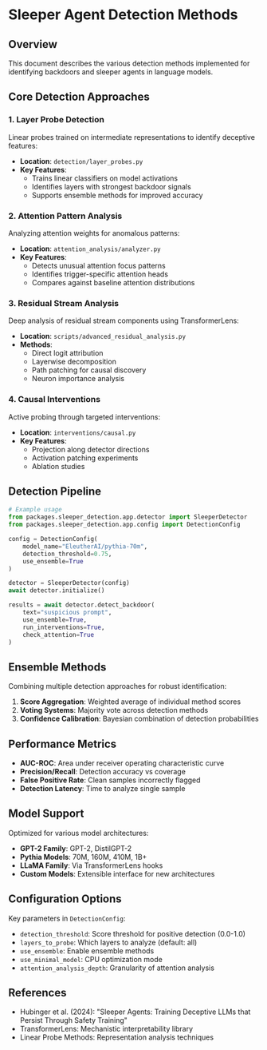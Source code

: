 # Sleeper Agent Detection Methods

## Overview

This document describes the various detection methods implemented for identifying backdoors and sleeper agents in language models.

## Core Detection Approaches

### 1. Layer Probe Detection

Linear probes trained on intermediate representations to identify deceptive features:

- **Location**: `detection/layer_probes.py`
- **Key Features**:
  - Trains linear classifiers on model activations
  - Identifies layers with strongest backdoor signals
  - Supports ensemble methods for improved accuracy

### 2. Attention Pattern Analysis

Analyzing attention weights for anomalous patterns:

- **Location**: `attention_analysis/analyzer.py`
- **Key Features**:
  - Detects unusual attention focus patterns
  - Identifies trigger-specific attention heads
  - Compares against baseline attention distributions

### 3. Residual Stream Analysis

Deep analysis of residual stream components using TransformerLens:

- **Location**: `scripts/advanced_residual_analysis.py`
- **Methods**:
  - Direct logit attribution
  - Layerwise decomposition
  - Path patching for causal discovery
  - Neuron importance analysis

### 4. Causal Interventions

Active probing through targeted interventions:

- **Location**: `interventions/causal.py`
- **Key Features**:
  - Projection along detector directions
  - Activation patching experiments
  - Ablation studies

## Detection Pipeline

```python
# Example usage
from packages.sleeper_detection.app.detector import SleeperDetector
from packages.sleeper_detection.app.config import DetectionConfig

config = DetectionConfig(
    model_name="EleutherAI/pythia-70m",
    detection_threshold=0.75,
    use_ensemble=True
)

detector = SleeperDetector(config)
await detector.initialize()

results = await detector.detect_backdoor(
    text="suspicious prompt",
    use_ensemble=True,
    run_interventions=True,
    check_attention=True
)
```

## Ensemble Methods

Combining multiple detection approaches for robust identification:

1. **Score Aggregation**: Weighted average of individual method scores
2. **Voting Systems**: Majority vote across detection methods
3. **Confidence Calibration**: Bayesian combination of detection probabilities

## Performance Metrics

- **AUC-ROC**: Area under receiver operating characteristic curve
- **Precision/Recall**: Detection accuracy vs coverage
- **False Positive Rate**: Clean samples incorrectly flagged
- **Detection Latency**: Time to analyze single sample

## Model Support

Optimized for various model architectures:

- **GPT-2 Family**: GPT-2, DistilGPT-2
- **Pythia Models**: 70M, 160M, 410M, 1B+
- **LLaMA Family**: Via TransformerLens hooks
- **Custom Models**: Extensible interface for new architectures

## Configuration Options

Key parameters in `DetectionConfig`:

- `detection_threshold`: Score threshold for positive detection (0.0-1.0)
- `layers_to_probe`: Which layers to analyze (default: all)
- `use_ensemble`: Enable ensemble methods
- `use_minimal_model`: CPU optimization mode
- `attention_analysis_depth`: Granularity of attention analysis

## References

- Hubinger et al. (2024): "Sleeper Agents: Training Deceptive LLMs that Persist Through Safety Training"
- TransformerLens: Mechanistic interpretability library
- Linear Probe Methods: Representation analysis techniques

